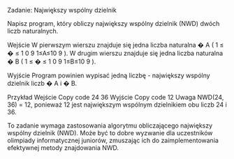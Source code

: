 Zadanie: Największy wspólny dzielnik

Napisz program, który obliczy największy wspólny dzielnik (NWD) dwóch liczb naturalnych.

Wejście
W pierwszym wierszu znajduje się jedna liczba naturalna 
�
A (
1
≤
�
≤
1
0
9
1≤A≤10 
9
 ). W drugim wierszu znajduje się jedna liczba naturalna 
�
B (
1
≤
�
≤
1
0
9
1≤B≤10 
9
 ).

Wyjście
Program powinien wypisać jedną liczbę - największy wspólny dzielnik liczb 
�
A i 
�
B.

Przykład
Wejście
Copy code
24
36
Wyjście
Copy code
12
Uwaga
NWD(24, 36) = 12, ponieważ 12 jest największym wspólnym dzielnikiem obu liczb 24 i 36.

To zadanie wymaga zastosowania algorytmu obliczającego największy wspólny dzielnik (NWD). Może być to dobre wyzwanie dla uczestników olimpiady informatycznej juniorów, zmuszając ich do zaimplementowania efektywnej metody znajdowania NWD.